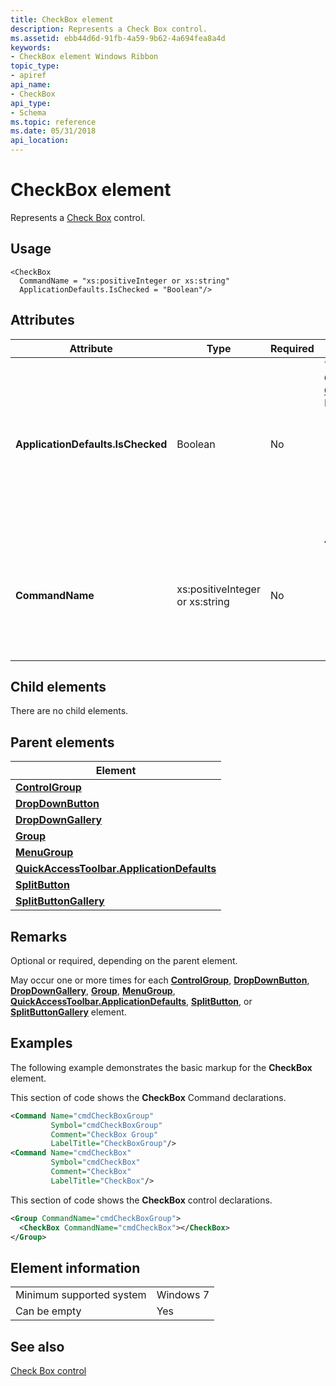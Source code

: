 ```yaml
---
title: CheckBox element
description: Represents a Check Box control.
ms.assetid: ebb44d6d-91fb-4a59-9b62-4a694fea8a4d
keywords:
- CheckBox element Windows Ribbon
topic_type:
- apiref
api_name:
- CheckBox
api_type:
- Schema
ms.topic: reference
ms.date: 05/31/2018
api_location: 
---
```


# CheckBox element

Represents a [Check Box](windowsribbon-controls-checkbox.md) control.

## Usage

``` syntax
<CheckBox
  CommandName = "xs:positiveInteger or xs:string"
  ApplicationDefaults.IsChecked = "Boolean"/>
```

## Attributes



<table>
<colgroup>
<col style="width: 25%" />
<col style="width: 25%" />
<col style="width: 25%" />
<col style="width: 25%" />
</colgroup>
<thead>
<tr class="header">
<th>Attribute</th>
<th>Type</th>
<th>Required</th>
<th>Description</th>
</tr>
</thead>
<tbody>
<tr class="odd">
<td><strong>ApplicationDefaults.IsChecked</strong><br/></td>
<td>Boolean<br/></td>
<td>No<br/></td>
<td>This attribute is valid only when the <strong>CheckBox</strong> element is a child of <a href="windowsribbon-element-quickaccesstoolbar-applicationdefaults.md"><strong>QuickAccessToolbar.ApplicationDefaults</strong></a>. <br/> Restricted to one of the following values:<br/>
<blockquote>
[!Note]<br />
The <strong>CheckBox</strong> does not support a tertiary, or indeterminate, state.
</blockquote>
<br/> <br/>
<dt><span></span><span></span><strong></strong> (true)<br/> </dt> <dd> Default. <br/> </dd> <dt><span></span><span></span><strong></strong> (false)<br/> </dt> <dd></dd> </dl></td>
</tr>
<tr class="even">
<td><strong>CommandName</strong><br/></td>
<td>xs:positiveInteger or xs:string<br/></td>
<td>No<br/></td>
<td>Associates the element with a <a href="windowsribbon-element-command.md"><strong>Command</strong></a>.<br/> <br/>
<dt><span></span><span></span><strong></strong> (xs:positiveInteger or xs:string)<br/> </dt> <dd> A string, an integer value between 2 and 59999, inclusive, or a hexadecimal value between 0x2 and 0xea5f, inclusive. <br/> The value must be unique within the Ribbon XML document. <br/> Maximum length: 100 characters. <br/> </dd> </dl></td>
</tr>
</tbody>
</table>



## Child elements

There are no child elements.

## Parent elements



| Element                                                                                                                   |
|---------------------------------------------------------------------------------------------------------------------------|
| [**ControlGroup**](windowsribbon-element-controlgroup.md)<br/>                                                     |
| [**DropDownButton**](windowsribbon-element-dropdownbutton.md)<br/>                                                 |
| [**DropDownGallery**](windowsribbon-element-dropdowngallery.md)<br/>                                               |
| [**Group**](windowsribbon-element-group.md)<br/>                                                                   |
| [**MenuGroup**](windowsribbon-element-menugroup.md)<br/>                                                           |
| [**QuickAccessToolbar.ApplicationDefaults**](windowsribbon-element-quickaccesstoolbar-applicationdefaults.md)<br/> |
| [**SplitButton**](windowsribbon-element-splitbutton.md)<br/>                                                       |
| [**SplitButtonGallery**](windowsribbon-element-splitbuttongallery.md)<br/>                                         |



## Remarks

Optional or required, depending on the parent element.

May occur one or more times for each [**ControlGroup**](windowsribbon-element-controlgroup.md), [**DropDownButton**](windowsribbon-element-dropdownbutton.md), [**DropDownGallery**](windowsribbon-element-dropdowngallery.md), [**Group**](windowsribbon-element-group.md), [**MenuGroup**](windowsribbon-element-menugroup.md), [**QuickAccessToolbar.ApplicationDefaults**](windowsribbon-element-quickaccesstoolbar-applicationdefaults.md), [**SplitButton**](windowsribbon-element-splitbutton.md), or [**SplitButtonGallery**](windowsribbon-element-splitbuttongallery.md) element.

## Examples

The following example demonstrates the basic markup for the **CheckBox** element.

This section of code shows the **CheckBox** Command declarations.


```XML
<Command Name="cmdCheckBoxGroup"
         Symbol="cmdCheckBoxGroup"
         Comment="CheckBox Group"
         LabelTitle="CheckBoxGroup"/>
<Command Name="cmdCheckBox"
         Symbol="cmdCheckBox"
         Comment="CheckBox"
         LabelTitle="CheckBox"/>
```



This section of code shows the **CheckBox** control declarations.


```XML
<Group CommandName="cmdCheckBoxGroup">
  <CheckBox CommandName="cmdCheckBox"></CheckBox>
</Group>
```



## Element information



|                                     |           |
|-------------------------------------|-----------|
| Minimum supported system<br/> | Windows 7 |
| Can be empty                        | Yes       |



## See also

<dl> <dt>

[Check Box control](windowsribbon-controls-checkbox.md)
</dt> </dl>

 

 





